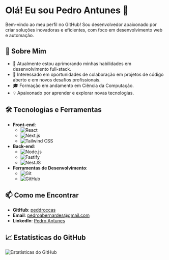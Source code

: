 # Olá! Eu sou Pedro Antunes 👋

Bem-vindo ao meu perfil no GitHub! Sou desenvolvedor apaixonado por criar soluções inovadoras e eficientes, com foco em desenvolvimento web e automação.

## 🚀 Sobre Mim

- 🌱 Atualmente estou aprimorando minhas habilidades em desenvolvimento full-stack.
- 💼 Interessado em oportunidades de colaboração em projetos de código aberto e em novos desafios profissionais.
- 🎓 Formação em andamento em Ciência da Computação.
- 💡 Apaixonado por aprender e explorar novas tecnologias.

## 🛠️ Tecnologias e Ferramentas

- **Front-end**:
  - ![React](https://img.shields.io/badge/-React-61DAFB?logo=react&logoColor=white&style=flat)
  - ![Next.js](https://img.shields.io/badge/-Next.js-000000?logo=next.js&logoColor=white&style=flat)
  - ![Tailwind CSS](https://img.shields.io/badge/-Tailwind%20CSS-38B2AC?logo=tailwind-css&logoColor=white&style=flat)
- **Back-end**:
  - ![Node.js](https://img.shields.io/badge/-Node.js-339933?logo=node.js&logoColor=white&style=flat)
  - ![Fastify](https://img.shields.io/badge/-Fastify-000000?logo=fastify&logoColor=white&style=flat)
  - ![NestJS](https://img.shields.io/badge/-NestJS-E0234E?logo=nestjs&logoColor=white&style=flat)
- **Ferramentas de Desenvolvimento**:
  - ![Git](https://img.shields.io/badge/-Git-F05032?logo=git&logoColor=white&style=flat)
  - ![GitHub](https://img.shields.io/badge/-GitHub-181717?logo=github&logoColor=white&style=flat)

## 📫 Como me Encontrar

- **GitHub**: [peddroccas](https://github.com/peddroccas)
- **Email**: [pedroabernardes@gmail.com](mailto:pedroabernardes11@gmail.com)
- **LinkedIn**: [Pedro Antunes](https://www.linkedin.com/in/peddroccas/)

## 📈 Estatísticas do GitHub

![Estatísticas do GitHub](https://github-readme-stats.vercel.app/api?username=peddroccas&show_icons=true&theme=radical)
